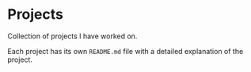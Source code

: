 # Projects

Collection of projects I have worked on.

Each project has its own `README.md` file with a detailed explanation of the project.
